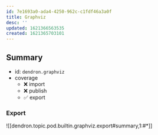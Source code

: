 ```yaml
---
id: 7e1693a0-ada4-4250-962c-c1fdf46a3a0f
title: Graphviz
desc: ''
updated: 1621366563535
created: 1621365703101
---
```


## Summary
- id: `dendron.graphviz`
- coverage
  - ❌ import
  - ❌ publish
  - ✅ export

### Export

![[dendron.topic.pod.builtin.graphviz.export#summary,1:#*]]
